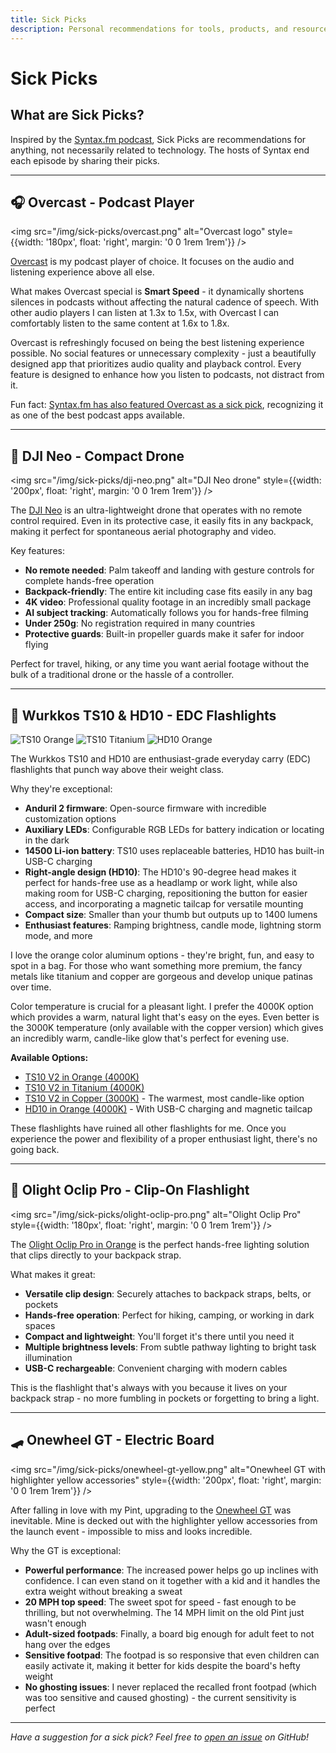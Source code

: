 ```yaml
---
title: Sick Picks
description: Personal recommendations for tools, products, and resources that I find valuable
---
```



# Sick Picks

## What are Sick Picks?

Inspired by the [Syntax.fm podcast](https://syntax.fm/sickpicks), Sick Picks are recommendations for anything, not necessarily related to technology. The hosts of Syntax end each episode by sharing their picks.

---

## 🎧 Overcast - Podcast Player

<img src="/img/sick-picks/overcast.png" alt="Overcast logo" style={{width: '180px', float: 'right', margin: '0 0 1rem 1rem'}} />

[Overcast](https://overcast.fm) is my podcast player of choice. It focuses on the audio and listening experience above all else.

What makes Overcast special is **Smart Speed** - it dynamically shortens silences in podcasts without affecting the natural cadence of speech. With other audio players I can listen at 1.3x to 1.5x, with Overcast I can comfortably listen to the same content at 1.6x to 1.8x.

Overcast is refreshingly focused on being the best listening experience possible. No social features or unnecessary complexity - just a beautifully designed app that prioritizes audio quality and playback control. Every feature is designed to enhance how you listen to podcasts, not distract from it.

Fun fact: [Syntax.fm has also featured Overcast as a sick pick](https://syntax.fm/show/081/hasty-treat-how-we-record-edit-and-host-our-podcast), recognizing it as one of the best podcast apps available.

---

## 🚁 DJI Neo - Compact Drone

<img src="/img/sick-picks/dji-neo.png" alt="DJI Neo drone" style={{width: '200px', float: 'right', margin: '0 0 1rem 1rem'}} />

The [DJI Neo](https://www.dji.com/neo) is an ultra-lightweight drone that operates with no remote control required. Even in its protective case, it easily fits in any backpack, making it perfect for spontaneous aerial photography and video.

Key features:
- **No remote needed**: Palm takeoff and landing with gesture controls for complete hands-free operation
- **Backpack-friendly**: The entire kit including case fits easily in any bag
- **4K video**: Professional quality footage in an incredibly small package
- **AI subject tracking**: Automatically follows you for hands-free filming
- **Under 250g**: No registration required in many countries
- **Protective guards**: Built-in propeller guards make it safer for indoor flying

Perfect for travel, hiking, or any time you want aerial footage without the bulk of a traditional drone or the hassle of a controller.

---

## 🔦 Wurkkos TS10 & HD10 - EDC Flashlights

<div style={{float: 'right', margin: '0 0 1rem 1rem', textAlign: 'center'}}>
  <img src="/img/sick-picks/ts10-orange.png" alt="TS10 Orange" style={{width: '100px', margin: '0 5px'}} />
  <img src="/img/sick-picks/ts10-titanium.png" alt="TS10 Titanium" style={{width: '100px', margin: '0 5px'}} />
  <img src="/img/sick-picks/hd10-orange.png" alt="HD10 Orange" style={{width: '100px', margin: '0 5px'}} />
</div>

The Wurkkos TS10 and HD10 are enthusiast-grade everyday carry (EDC) flashlights that punch way above their weight class.

Why they're exceptional:
- **Anduril 2 firmware**: Open-source firmware with incredible customization options
- **Auxiliary LEDs**: Configurable RGB LEDs for battery indication or locating in the dark
- **14500 Li-ion battery**: TS10 uses replaceable batteries, HD10 has built-in USB-C charging
- **Right-angle design (HD10)**: The HD10's 90-degree head makes it perfect for hands-free use as a headlamp or work light, while also making room for USB-C charging, repositioning the button for easier access, and incorporating a magnetic tailcap for versatile mounting
- **Compact size**: Smaller than your thumb but outputs up to 1400 lumens
- **Enthusiast features**: Ramping brightness, candle mode, lightning storm mode, and more

I love the orange color aluminum options - they're bright, fun, and easy to spot in a bag. For those who want something more premium, the fancy metals like titanium and copper are gorgeous and develop unique patinas over time.

Color temperature is crucial for a pleasant light. I prefer the 4000K option which provides a warm, natural light that's easy on the eyes. Even better is the 3000K temperature (only available with the copper version) which gives an incredibly warm, candle-like glow that's perfect for evening use.

**Available Options:**
- [TS10 V2 in Orange (4000K)](https://www.amazon.com/dp/B0DXFGN5JG/)
- [TS10 V2 in Titanium (4000K)](https://www.amazon.com/Wurkkos-TS10-Pocket-Flashlight-Rechargeable/dp/B0CMZJDX2V/)
- [TS10 V2 in Copper (3000K)](https://wurkkos.com/products/wurkkos-ts10-v2-copper) - The warmest, most candle-like option
- [HD10 in Orange (4000K)](https://www.amazon.com/Wurkkos-Flashlight-Rechargeable-Lumens-Magnet/dp/B0F673BFYH/) - With USB-C charging and magnetic tailcap

These flashlights have ruined all other flashlights for me. Once you experience the power and flexibility of a proper enthusiast light, there's no going back.

---

## 🔦 Olight Oclip Pro - Clip-On Flashlight

<img src="/img/sick-picks/olight-oclip-pro.png" alt="Olight Oclip Pro" style={{width: '180px', float: 'right', margin: '0 0 1rem 1rem'}} />

The [Olight Oclip Pro in Orange](https://www.amazon.com/dp/B0DDC3M31M/) is the perfect hands-free lighting solution that clips directly to your backpack strap.

What makes it great:
- **Versatile clip design**: Securely attaches to backpack straps, belts, or pockets
- **Hands-free operation**: Perfect for hiking, camping, or working in dark spaces
- **Compact and lightweight**: You'll forget it's there until you need it
- **Multiple brightness levels**: From subtle pathway lighting to bright task illumination
- **USB-C rechargeable**: Convenient charging with modern cables

This is the flashlight that's always with you because it lives on your backpack strap - no more fumbling in pockets or forgetting to bring a light.

---

## 🛹 Onewheel GT - Electric Board

<img src="/img/sick-picks/onewheel-gt-yellow.png" alt="Onewheel GT with highlighter yellow accessories" style={{width: '200px', float: 'right', margin: '0 0 1rem 1rem'}} />

After falling in love with my Pint, upgrading to the [Onewheel GT](https://onewheel.com/products/onewheel-gt) was inevitable. Mine is decked out with the highlighter yellow accessories from the launch event - impossible to miss and looks incredible.

Why the GT is exceptional:
- **Powerful performance**: The increased power helps go up inclines with confidence. I can even stand on it together with a kid and it handles the extra weight without breaking a sweat
- **20 MPH top speed**: The sweet spot for speed - fast enough to be thrilling, but not overwhelming. The 14 MPH limit on the old Pint just wasn't enough
- **Adult-sized footpads**: Finally, a board big enough for adult feet to not hang over the edges
- **Sensitive footpad**: The footpad is so responsive that even children can easily activate it, making it better for kids despite the board's hefty weight
- **No ghosting issues**: I never replaced the recalled front footpad (which was too sensitive and caused ghosting) - the current sensitivity is perfect

---

*Have a suggestion for a sick pick? Feel free to [open an issue](https://github.com/motlin/motlin.com/issues) on GitHub!*
